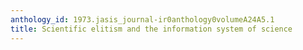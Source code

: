 ```yaml
---
anthology_id: 1973.jasis_journal-ir0anthology0volumeA24A5.1
title: Scientific elitism and the information system of science
---
```

